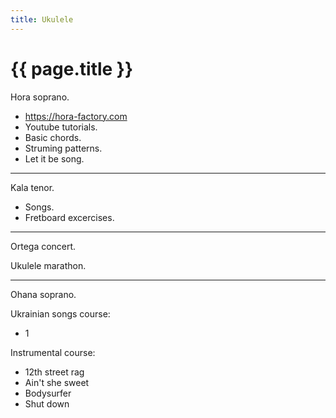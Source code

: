 ```yaml
---
title: Ukulele
---
```


# {{ page.title }}

Hora soprano.

* https://hora-factory.com
* Youtube tutorials.
* Basic chords.
* Struming patterns.
* Let it be song.

---

Kala tenor.

* Songs.
* Fretboard excercises.

---

Ortega concert.

Ukulele marathon.

---

Ohana soprano.

Ukrainian songs course:
* 1
  
Instrumental course:
* 12th street rag
* Ain't she sweet
* Bodysurfer
* Shut down
